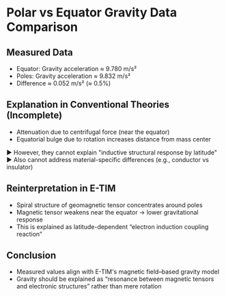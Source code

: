 # Polar vs Equator Gravity Data Comparison

## Measured Data

- Equator: Gravity acceleration ≈ 9.780 m/s²
- Poles: Gravity acceleration ≈ 9.832 m/s²
- Difference ≈ 0.052 m/s² (≈ 0.5%)

## Explanation in Conventional Theories (Incomplete)

- Attenuation due to centrifugal force (near the equator)
- Equatorial bulge due to rotation increases distance from mass center

▶ However, they cannot explain "inductive structural response by latitude"
▶ Also cannot address material-specific differences (e.g., conductor vs insulator)

## Reinterpretation in E-TIM

- Spiral structure of geomagnetic tensor concentrates around poles
- Magnetic tensor weakens near the equator → lower gravitational response
- This is explained as latitude-dependent “electron induction coupling reaction”

## Conclusion

- Measured values align with E-TIM's magnetic field–based gravity model
- Gravity should be explained as “resonance between magnetic tensors and electronic structures” rather than mere rotation
